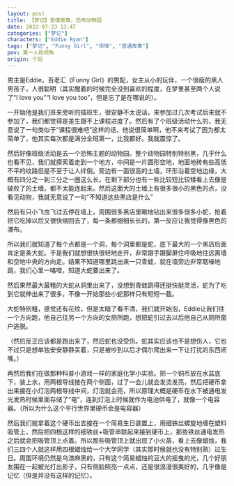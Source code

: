```yaml
---
layout: post
title: 【梦记】爱情故事，恐怖动物园
date: 2022-07-23 13:47
categories: ["梦记"]
characters: ["Eddie Ryan"]
tags: ["梦记", "Funny Girl", "惊悚", "普通故事"]
pov: 第一人称视角
origin: 个站
---
```


男主是Eddie，百老汇《Funny Girl》的男配，女主从小的玩伴，一个很瘦的黑人男孩子，人很聪明（其实醒着的时候完全没到喜欢的程度，在梦里甚至两个人说了“I love you”“I love you too”，但是忘了是在哪说的）。

一开始他是我们班来旁听的插班生，很安静不太说话，来参加过几次考试后来就不参加了，我们都觉得是差生跟不上课程进度了。然后有了个班级活动什么的，我无意说了一句类似于“课程很难吧”这样的话，他说很简单啊，他不来考试了因为都太简单了，他其实每次都是满分全班第一，比我都好。我就震惊了。

然后好像班级活动是去一个恐怖主题的动物园。整个动物园特别特别黑，几乎什么也看不见，我们就摸索着走到一个地方，中间是一片圆形空地，地面地砖有些高低不平的纹路但是不至于让人绊倒。旁边有一面很高的土墙，环形沿着空地边缘，大概有四分之一到三分之一圈这么长，在剩下部分也有一些比较短比较矮看上去像是破败了的土墙，都不太能连起来。然后这面大的土墙上有很多很小的黑色的点，没看见动物，我就无意说了一句“不知道这些黑店是什么”

然后有只小飞虫飞过去停在墙上，周围很多黑店里唰地钻出来很多很多小蛇，抢着把它吃掉以后又很快缩回去了，每一条都细细长长的，第一反应让我觉得像黑色的瀑布。

所以我们就知道了每个点都是一个洞，每个洞里都是蛇，底下最大的一个黑店后面肯定是条大蛇。于是我们就想很快很轻地走开，非常蹑手蹑脚屏住呼吸地往远离墙和空地中央的方向走。结果不知道哪里跳出来一只青蛙，就在墙旁边非常聒噪地跳，我们心里一咯噔，知道大蛇要出来了。

然后果然最大最粗的大蛇从洞里出来了，没想到青蛙跳得还挺快挺灵活，蛇为了吃到它就伸出来了很多，不像一开始那些小蛇那样只有短短一截。

大蛇特别粗，感觉还有花纹，但是太暗了看不清，我们就开始泡，Eddie让我们往一个方向跑，他自己往另一个方向的女厕所跑，想把蛇引过去以后他自己从厕所窗户逃脱。

（然后反正应该都是跑出来了，然后蛇也没受伤。蛇其实应该也不是想伤人，它也不过只是想单独安安静静呆着，只是被吵到以后才偶尔爬出来一下让打扰的东西闭嘴。）

再然后我们在做那种科普小游戏一样的家庭化学小实验。把一个铜币放在水盆底下，装上水，用两根导线接在两个侧面，过了一会儿就会发烫发亮，然后把硬币拿出来接在小灯泡两根导线中间，灯泡就会亮，所以原理大概是硬币在水下被通电发光发热时候里面存储了“电”，连到灯泡上时候就作为电池供电了，就像一个电容器。（所以为什么这个平行世界里硬币会是电容器）

然后我们就拿着这个硬币出去接在一个简易生日装置上，用细铁丝螺旋地缠在塑料吸管上，然后把四根这样的细铁丝+吸管串联起来接到硬币上，那些铁丝通电发热之后就会把吸管顶上点着。所以那些吸管顶上就出现了小火苗，看上去像蜡烛，我们三四个人就这样用四根蜡烛给一个大学同学（其实那时候就也没有特别熟）过生日。周围环境仍然是乌漆麻黑的，只有这个简易蜡烛的豆大的摇曳的光，几个好朋友围在一起被光打出影子，只有侧脸照亮一点点，还是很浪漫很美好的，几乎像是记忆（但是并没有这样的记忆）。
